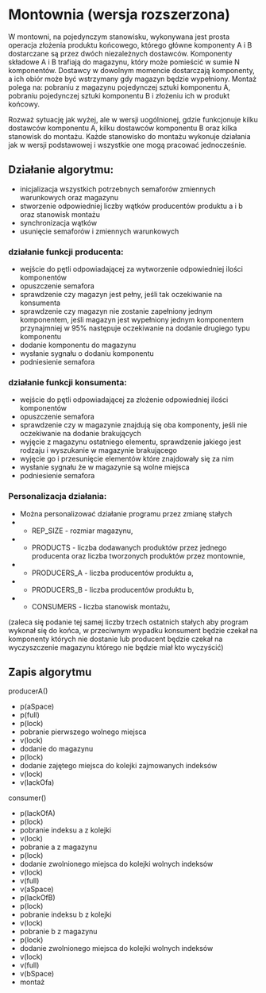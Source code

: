 # Montownia (wersja rozszerzona)

W montowni, na pojedynczym stanowisku, wykonywana jest prosta operacja złożenia produktu końcowego, którego główne komponenty A i B dostarczane są przez
dwóch niezależnych dostawców. Komponenty składowe A i B trafiają do magazynu,
który może pomieścić w sumie N komponentów. Dostawcy w dowolnym momencie
dostarczają komponenty, a ich obiór może być wstrzymany gdy magazyn będzie wypełniony. Montaż polega na: pobraniu z magazynu pojedynczej sztuki komponentu A,
pobraniu pojedynczej sztuki komponentu B i złożeniu ich w produkt końcowy.

Rozważ sytuację jak wyżej, ale w wersji uogólnionej, gdzie funkcjonuje kilku dostawców komponentu A, kilku dostawców komponentu B oraz kilka stanowisk do montażu. Każde stanowisko do montażu wykonuje działania jak w wersji podstawowej i
wszystkie one mogą pracować jednocześnie.


## Działanie algorytmu:
- inicjalizacja wszystkich potrzebnych semaforów zmiennych warunkowych oraz magazynu
- stworzenie odpowiedniej liczby wątków producentów produktu a i b oraz stanowisk montażu
- synchronizacja wątków
- usunięcie semaforów i zmiennych warunkowych

### działanie funkcji producenta:
- wejście do pętli odpowiadającej za wytworzenie odpowiedniej ilości komponentów
- opuszczenie semafora
- sprawdzenie czy magazyn jest pełny, jeśli tak oczekiwanie na konsumenta
- sprawdzenie czy magazyn nie zostanie zapełniony jednym komponentem, jeśli magazyn jest wypełniony jednym komponentem przynajmniej w 95% następuje oczekiwanie na dodanie drugiego typu komponentu
- dodanie komponentu do magazynu
- wysłanie sygnału o dodaniu komponentu
- podniesienie semafora

### działanie funkcji konsumenta:
- wejście do pętli odpowiadającej za złożenie odpowiedniej ilości komponentów
- opuszczenie semafora
- sprawdzenie czy w magazynie znajdują się oba komponenty, jeśli nie oczekiwanie na dodanie brakujących
- wyjęcie z magazynu ostatniego elementu, sprawdzenie jakiego jest rodzaju i wyszukanie w magazynie brakującego
- wyjęcie go i przesunięcie elementów które znajdowały się za nim
- wysłanie sygnału że w magazynie są wolne miejsca
- podniesienie semafora


### Personalizacja działania:
- Można personalizować działanie programu przez zmianę stałych 
- - REP_SIZE - rozmiar magazynu, 
- - PRODUCTS - liczba dodawanych produktów przez jednego producenta oraz liczba tworzonych produktów przez montownie,
- - PRODUCERS_A - liczba producentów produktu a,
- - PRODUCERS_B - liczba producentów produktu b,
- - CONSUMERS - liczba stanowisk montażu,

(zaleca się podanie tej samej liczby trzech ostatnich stałych aby program wykonał się do końca, w przeciwnym wypadku konsument będzie czekał na komponenty których nie dostanie lub producent będzie czekał na wyczyszczenie magazynu którego nie będzie miał kto wyczyścić)

## Zapis algorytmu

producerA()
- p(aSpace)
- p(full)
- p(lock)
- pobranie pierwszego wolnego miejsca
- v(lock)
- dodanie do magazynu
- p(lock)
- dodanie zajętego miejsca do kolejki zajmowanych indeksów
- v(lock)
- v(lackOfa)

consumer()
- p(lackOfA)
- p(lock)
- pobranie indeksu a z kolejki
- v(lock)
- pobranie a z magazynu
- p(lock)
- dodanie zwolnionego miejsca do kolejki wolnych indeksów
- v(lock)
- v(full)
- v(aSpace)
- p(lackOfB)
- p(lock)
- pobranie indeksu b z kolejki
- v(lock)
- pobranie b z magazynu
- p(lock)
- dodanie zwolnionego miejsca do kolejki wolnych indeksów
- v(lock)
- v(full)
- v(bSpace)
- montaż
